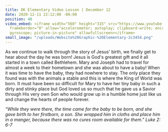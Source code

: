 ```yaml
---
title: DK Elementary Video Lesson | December 12
date: 2020-12-11 22:12:00 -08:00
position: 48
video_embed: <iframe width="560" height="315" src="https://www.youtube.com/embed/gFVydrM4YhE"
  frameborder="0" allow="accelerometer; autoplay; clipboard-write; encrypted-media;
  gyroscope; picture-in-picture" allowfullscreen></iframe>
small_image: "/uploads/Website%20Graphic-%20Elementary-2c3454.png"
---
```


As we continue to walk through the story of Jesus' birth, we finally get to hear about the day he was born! Jesus is God's greatest gift and it all started in a town called Bethlehem. Mary and Joseph had to travel for almost a week to their hometown and she was about to have a baby! When it was time to have the baby, they had nowhere to stay. The only place they found was with the animals a stable and this is where the King of World was born. It must have been so difficult for Mary to have her tiny baby in such a dirty and stinky place but God loved us so much that he gave us a Savior through His very own Son who would grow up in a humble home just like us and change the hearts of people forever.

*“While they were there, the time came for the baby to be born, and she gave birth to her firstborn, a son. She wrapped him in cloths and place him in a manger, because there was no cures room available for them." Luke 2: 6-7*